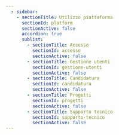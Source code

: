 ```yaml
---
  - sidebar:
    - sectionTitle: Utilizzo piattaforma
      sectionId: platform
      sectionActive: false
      accordion: true
      sublist:
        - sectionTitle: Accesso
          sectionId: accesso
          sectionActive: false
        - sectionTitle: Gestione utenti
          sectionId: gestione-utenti
          sectionActive: false
        - sectionTitle: Candidatura
          sectionId: candidatura
          sectionActive: false
        - sectionTitle: Progetti
          sectionId: progetti
          sectionActive: false
        - sectionTitle: Supporto tecnico
          sectionId: supporto-tecnico
          sectionActive: false
---
```

